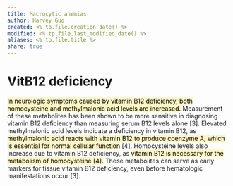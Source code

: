 ```yaml
---
title: Macrocytic anemias
author: Harvey Guo
created: <% tp.file.creation_date() %>
modified: <% tp.file.last_modified_date() %>
aliases: <% tp.file.title %>
share: true
---
```


# VitB12 deficiency
<mark style="background: #FFF3A3A6;">In neurologic symptoms caused by vitamin B12 deficiency, both homocysteine and methylmalonic acid levels are increased.</mark> Measurement of these metabolites has been shown to be more sensitive in diagnosing vitamin B12 deficiency than measuring serum B12 levels alone [3]. Elevated methylmalonic acid levels indicate a deficiency in vitamin B12, as <mark style="background: #FFF3A3A6;">methylmalonic acid reacts with vitamin B12 to produce coenzyme A, which is essential for normal cellular function</mark> [4]. Homocysteine levels also increase due to vitamin B12 deficiency, as <mark style="background: #FFF3A3A6;">vitamin B12 is necessary for the metabolism of homocysteine [4].</mark> These metabolites can serve as early markers for tissue vitamin B12 deficiency, even before hematologic manifestations occur [3].